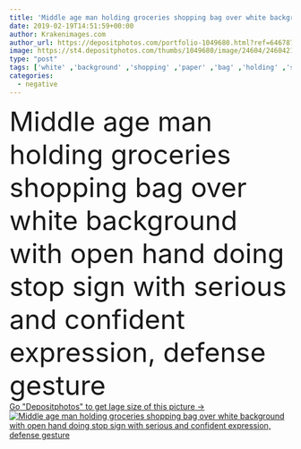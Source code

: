 ```yaml
---
title: 'Middle age man holding groceries shopping bag over white background with open hand doing stop sign with serious and confident expression, defense gesture'
date: 2019-02-19T14:51:59+00:00
author: Krakenimages.com
author_url: https://depositphotos.com/portfolio-1049680.html?ref=64678756
image: https://st4.depositphotos.com/thumbs/1049680/image/24604/246042114/api_thumb_450.jpg?forcejpeg=true
type: "post"
tags: ['white' ,'background' ,'shopping' ,'paper' ,'bag' ,'holding' ,'sign' ,'supermarket' ,'palm' ,'portrait' ,'healthy' ,'danger' ,'food' ,'protection' ,'man' ,'full' ,'old' ,'hand' ,'symbol' ,'expression' ,'wall' ,'hold' ,'finger' ,'Pushing' ,'security' ,'forbidden' ,'negative' ,'casual' ,'serious' ,'warning' ,'groceries' ,'senior' ,'control' ,'grocery' ,'gesture' ,'showing' ,'no' ,'stop' ,'confident' ,'halt' ,'defense' ,'illegal' ,'indian' ,'limits' ,'refuse' ,'prohibited' ,'denial' ,'pakistani' ,'middle age' ]
categories: 
  - negative
---
```

<div aling="center">
            <font size="60"> Middle age man holding groceries shopping bag over white background with open hand doing stop sign with serious and confident expression, defense gesture</font>   
</div>
<div>
    <a href='https://st4.depositphotos.com/thumbs/1049680/image/24604/246042114/api_thumb_450.jpg?forcejpeg=true?ref=64678756' target=_blank > Go "Depositphotos" to get lage size of this picture ->
        <img href='https://st4.depositphotos.com/thumbs/1049680/image/24604/246042114/api_thumb_450.jpg?forcejpeg=true?ref=64678756' src='https://st4.depositphotos.com/1049680/24604/i/950/depositphotos_246042114-stock-photo-middle-age-man-holding-groceries.jpg?forcejpeg=true' alt='Middle age man holding groceries shopping bag over white background with open hand doing stop sign with serious and confident expression, defense gesture' >
    </a>
</div>
